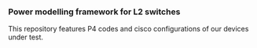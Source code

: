 ### Power modelling framework for L2 switches

This repository features P4 codes and cisco configurations of our devices under test.
